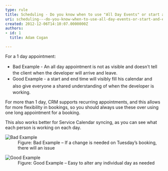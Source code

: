 ```yaml
---
type: rule
title: Scheduling - Do you know when to use "All Day Events" or start and end times with recurrence?
uri: scheduling---do-you-know-when-to-use-all-day-events-or-start-and-end-times-with-recurrence
created: 2012-12-06T14:10:07.0000000Z
authors:
- id: 1
  title: Adam Cogan

---
```




<span class='intro'> <p>​For a 1 day appointment&#58;&#160;<br></p><ul><li><span style="line-height&#58;1.6;">Bad Example - An all day appointment is not as visible​ and doesn't tell the client when the developer will arrive and leave.&#160;</span></li><li><span style="line-height&#58;1.6;">Good Example -&#160;a start and end time will <span style="line-height&#58;20.7999992370605px;">visibly&#160;</span><span style="line-height&#58;20.7999992370605px;">fill his calendar and also&#160;</span>give everyone a shared understanding of when the developer is working.</span><br></li></ul><p></p><p>For more than 1 day,&#160;​CRM supports recurring appointments, and this allows for more flexibility in bookings, so you should always use these over using one long appointment for a booking.</p> </span>

<p>This also works better for Service Calendar syncing, as you can see what each person is working on each day.</p><dl class="badImage"><dt>
      <img src="/Communication/RulesToBetterCRMForUsers/PublishingImages/recurring-appointment-bad.png" alt="Bad Example" /> 
   </dt><dd>Figure&#58; Bad Example – If a change is needed on Tuesday’s booking, there will​&#160;an issue</dd></dl><dl class="goodImage"><dt>
      <img src="/Communication/RulesToBetterCRMForUsers/PublishingImages/recurring-appointment-good.png" alt="Good Example" /> 
   </dt><dd>Figure&#58; Good Example – Easy to alter any individual day as needed</dd></dl>


